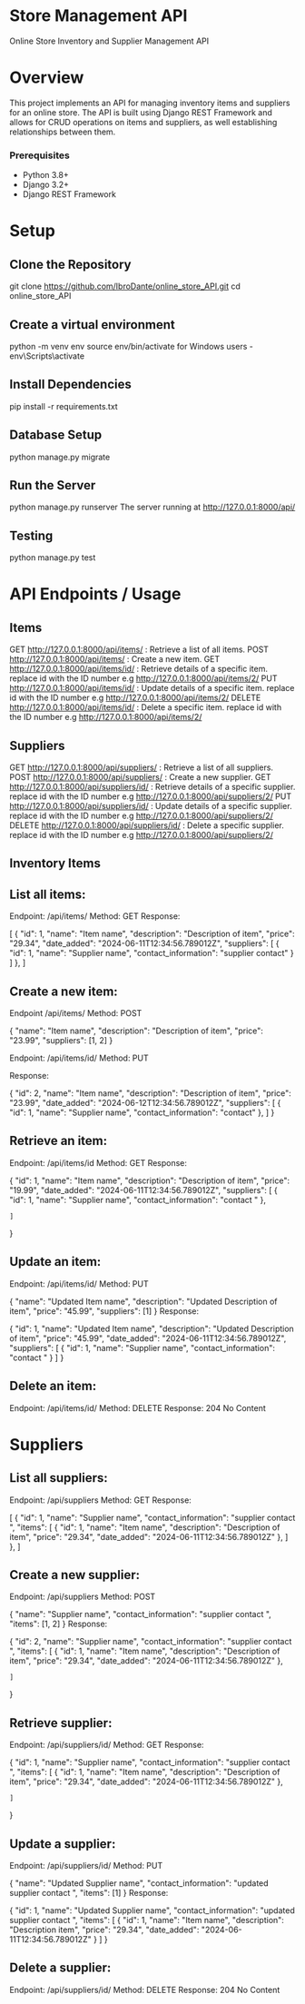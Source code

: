 # Store Management API
Online Store Inventory and Supplier Management API

# Overview
This project implements an API for managing inventory items and suppliers for an online store. The API is built using Django REST Framework and allows for CRUD operations on items and suppliers, as well establishing relationships between them.

### Prerequisites
- Python 3.8+
- Django 3.2+
- Django REST Framework

# Setup

## Clone the Repository
git clone https://github.com/IbroDante/online_store_API.git
cd online_store_API

## Create a virtual environment
python -m venv env
source env/bin/activate 
for Windows users - env\Scripts\activate

## Install Dependencies
pip install -r requirements.txt

## Database Setup
python manage.py migrate

## Run the Server
python manage.py runserver
The server running at http://127.0.0.1:8000/api/

## Testing
python manage.py test

# API Endpoints / Usage

## Items
GET http://127.0.0.1:8000/api/items/ : Retrieve a list of all items.
POST http://127.0.0.1:8000/api/items/ : Create a new item.
GET http://127.0.0.1:8000/api/items/id/ : Retrieve details of a specific item. replace id with the ID number e.g http://127.0.0.1:8000/api/items/2/
PUT http://127.0.0.1:8000/api/items/id/ : Update details of a specific item. replace id with the ID number e.g http://127.0.0.1:8000/api/items/2/
DELETE http://127.0.0.1:8000/api/items/id/ : Delete a specific item. replace id with the ID number e.g http://127.0.0.1:8000/api/items/2/

## Suppliers
GET http://127.0.0.1:8000/api/suppliers/ : Retrieve a list of all suppliers.
POST http://127.0.0.1:8000/api/suppliers/ : Create a new supplier.
GET http://127.0.0.1:8000/api/suppliers/id/ : Retrieve details of a specific supplier. replace id with the ID number e.g http://127.0.0.1:8000/api/suppliers/2/
PUT http://127.0.0.1:8000/api/suppliers/id/ : Update details of a specific supplier. replace id with the ID number e.g http://127.0.0.1:8000/api/suppliers/2/
DELETE http://127.0.0.1:8000/api/suppliers/id/ : Delete a specific supplier. replace id with the ID number e.g http://127.0.0.1:8000/api/suppliers/2/


## Inventory Items

## List all items:
Endpoint: /api/items/
Method: GET
Response:

[
    {
        "id": 1,
        "name": "Item name",
        "description": "Description of item",
        "price": "29.34",
        "date_added": "2024-06-11T12:34:56.789012Z",
        "suppliers": [
            {
                "id": 1,
                "name": "Supplier name",
                "contact_information": "supplier contact"
            }
        ]
    },
]

## Create a new item:

Endpoint /api/items/ 
Method: POST

{
    "name": "Item name",
    "description": "Description of item",
    "price": "23.99",
    "suppliers": [1, 2]
}

Endpoint: /api/items/id/
Method: PUT

Response:

{
    "id": 2,
    "name": "Item name",
    "description": "Description of item",
    "price": "23.99",
    "date_added": "2024-06-12T12:34:56.789012Z",
    "suppliers": [
        {
            "id": 1,
            "name": "Supplier name",
            "contact_information": "contact"
        },
    ]
}

## Retrieve an item:

Endpoint: /api/items/id
Method: GET
Response:

{
    "id": 1,
    "name": "Item name",
    "description": "Description of item",
    "price": "19.99",
    "date_added": "2024-06-11T12:34:56.789012Z",
    "suppliers": [
        {
            "id": 1,
            "name": "Supplier name",
            "contact_information": "contact "
        },
        
    ]
}

## Update an item:
Endpoint: /api/items/id/ 
Method: PUT

{
    "name": "Updated Item name",
    "description": "Updated Description of item",
    "price": "45.99",
    "suppliers": [1]
}
Response:

{
    "id": 1,
    "name": "Updated Item name",
    "description": "Updated Description of item",
    "price": "45.99",
    "date_added": "2024-06-11T12:34:56.789012Z",
    "suppliers": [
        {
            "id": 1,
            "name": "Supplier name",
            "contact_information": "contact "
        }
    ]
}

## Delete an item:

Endpoint: /api/items/id/
Method: DELETE
Response: 204 No Content


# Suppliers

## List all suppliers:

Endpoint: /api/suppliers
Method: GET
Response:

[
    {
        "id": 1,
        "name": "Supplier name",
        "contact_information": "supplier contact ",
        "items": [
            {
                "id": 1,
                "name": "Item name",
                "description": "Description of item",
                "price": "29.34",
                "date_added": "2024-06-11T12:34:56.789012Z"
            },
        ]
    },
]

## Create a new supplier:

Endpoint: /api/suppliers
Method: POST

{
    "name": "Supplier name",
    "contact_information": "supplier contact ",
    "items": [1, 2]
}
Response:

{
    "id": 2,
    "name": "Supplier name",
    "contact_information": "supplier contact ",
    "items": [
        {
            "id": 1,
            "name": "Item name",
            "description": "Description of item",
            "price": "29.34",
            "date_added": "2024-06-11T12:34:56.789012Z"
        },
        
    ]
}

## Retrieve supplier:

Endpoint: /api/suppliers/id/
Method: GET
Response:

{
    "id": 1,
    "name": "Supplier name",
    "contact_information": "supplier contact ",
    "items": [
        {
            "id": 1,
            "name": "Item name",
            "description": "Description of item",
            "price": "29.34",
            "date_added": "2024-06-11T12:34:56.789012Z"
        },
        
    ]
}

## Update a supplier:

Endpoint: /api/suppliers/id/
Method: PUT

{
    "name": "Updated Supplier name",
    "contact_information": "updated supplier contact ",
    "items": [1]
}
Response:

{
    "id": 1,
    "name": "Updated Supplier name",
    "contact_information": "updated supplier contact ",
    "items": [
        {
            "id": 1,
            "name": "Item name",
            "description": "Description item",
            "price": "29.34",
            "date_added": "2024-06-11T12:34:56.789012Z"
        }
    ]
}

## Delete a supplier:

Endpoint: /api/suppliers/id/
Method: DELETE
Response: 204 No Content
